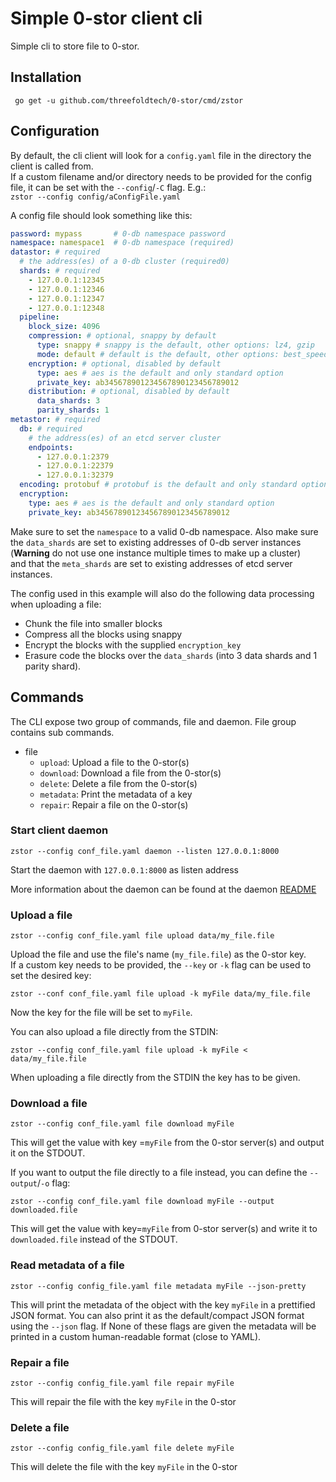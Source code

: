 # Simple 0-stor client cli

Simple cli to store file to 0-stor.

## Installation

```
 go get -u github.com/threefoldtech/0-stor/cmd/zstor
```

## Configuration

By default, the cli client will look for a `config.yaml` file in the directory the client is called from.  
If a custom filename and/or directory needs to be provided for the config file, it can be set with the `--config`/`-C` flag. E.g.:  
`zstor --config config/aConfigFile.yaml`

A config file should look something like this:
```yaml
password: mypass       # 0-db namespace password
namespace: namespace1  # 0-db namespace (required)
datastor: # required
  # the address(es) of a 0-db cluster (required0)
  shards: # required
    - 127.0.0.1:12345
    - 127.0.0.1:12346
    - 127.0.0.1:12347
    - 127.0.0.1:12348
  pipeline:
    block_size: 4096
    compression: # optional, snappy by default
      type: snappy # snappy is the default, other options: lz4, gzip
      mode: default # default is the default, other options: best_speed, best_compression
    encryption: # optional, disabled by default
      type: aes # aes is the default and only standard option
      private_key: ab345678901234567890123456789012
    distribution: # optional, disabled by default
      data_shards: 3
      parity_shards: 1
metastor: # required
  db: # required
    # the address(es) of an etcd server cluster
    endpoints:
      - 127.0.0.1:2379
      - 127.0.0.1:22379
      - 127.0.0.1:32379
  encoding: protobuf # protobuf is the default and only standard option
  encryption:
    type: aes # aes is the default and only standard option
    private_key: ab345678901234567890123456789012
```

Make sure to set the `namespace` to a valid 0-db namespace.
Also make sure the `data_shards` are set to existing addresses of 0-db server instances (**Warning** do not use one instance multiple times to make up a cluster)  
and that the `meta_shards` are set to existing addresses of etcd server instances.

The config used in this example will also do the following data processing when uploading a file:
- Chunk the file into smaller blocks
- Compress all the blocks using snappy
- Encrypt the blocks with the supplied `encryption_key`
- Erasure code the blocks over the `data_shards` (into 3 data shards and 1 parity shard).

## Commands
The CLI expose two group of commands, file and daemon. File group contains sub commands.

- file
  - `upload`: Upload a file to the 0-stor(s)
  - `download`: Download a file from the 0-stor(s)
  - `delete`: Delete a file from the 0-stor(s)
  - `metadata`: Print the metadata of a key
  - `repair`: Repair a file on the 0-stor(s)

### Start client daemon

```
zstor --config conf_file.yaml daemon --listen 127.0.0.1:8000
```

Start the daemon with  `127.0.0.1:8000`  as listen address

More information about the daemon can be found at the daemon [README](/daemon/api/grpc/README.md)

### Upload a file

```
zstor --config conf_file.yaml file upload data/my_file.file
```

Upload the file and use the file's name (`my_file.file`) as the 0-stor key.  
If a custom key needs to be provided, the `--key` or `-k` flag can be used to set the desired key:

```
zstor --conf conf_file.yaml file upload -k myFile data/my_file.file
```

Now the key for the file will be set to `myFile`.

You can also upload a file directly from the STDIN:

```
zstor --config conf_file.yaml file upload -k myFile < data/my_file.file
```

When uploading a file directly from the STDIN the key has to be given.

### Download a file

```
zstor --config conf_file.yaml file download myFile
```

This will get the value with key =`myFile`
from the 0-stor server(s) and output it on the STDOUT.

If you want to output the file directly to a file instead,
you can define the `--output`/`-o` flag:

```
zstor --config conf_file.yaml file download myFile --output downloaded.file
```

This will get the value with key=`myFile`
from 0-stor server(s) and write it to `downloaded.file` instead of the STDOUT.

### Read metadata of a file

```
zstor --config config_file.yaml file metadata myFile --json-pretty
```

This will print the metadata of the object with the key `myFile` in a prettified JSON format.
You can also print it as the default/compact JSON format using the `--json` flag.
If None of these flags are given the metadata will be printed in a custom human-readable format (close to YAML).

### Repair a file

```
zstor --config config_file.yaml file repair myFile
```
This will repair the file with the key `myFile` in the 0-stor

### Delete a file

```
zstor --config config_file.yaml file delete myFile
```
This will delete the file with the key `myFile` in the 0-stor